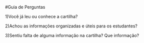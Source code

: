 ﻿#Guia de Perguntas
 

1)Você já leu ou conhece a cartilha?

2)Achou as informações organizadas e úteis para os estudantes?

3)Sentiu falta de alguma informação na cartilha? Que informação?


